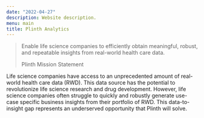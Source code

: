 ```yaml
---
date: "2022-04-27"
description: Website description.
menu: main
title: Plinth Analytics
---
```



> Enable life science companies to efficiently obtain meaningful, robust, and repeatable insights from real-world health care data.
>
> Plinth Mission Statement

Life science companies have access to an unprecedented amount of real-world health care data (RWD). This data source has the potential to revolutionize life science research and drug development. However, life science companies often struggle to quickly and robustly generate use-case specific business insights from their portfolio of RWD. This data-to-insight gap represents an underserved opportunity that Plinth will solve. 


